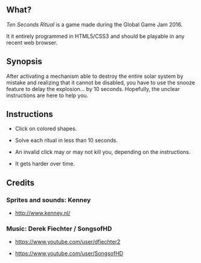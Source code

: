## What?

_Ten Seconds Ritual_ is a game made during the Global Game Jam 2016.

It it entirely programmed in HTML5/CSS3 and should be playable in any recent web browser.

## Synopsis

After activating a mechanism able to destroy the entire solar system by mistake and realizing
that it cannot be disabled, you have to use the snooze feature to delay the explosion...
by 10 seconds. Hopefully, the unclear instructions are here to help you.

## Instructions

* Click on colored shapes.

* Solve each ritual in less than 10 seconds.

* An invalid click may or may not kill you, depending on the instructions.

* It gets harder over time.

## Credits

### Sprites and sounds: Kenney

* http://www.kenney.nl/

### Music: Derek Fiechter / SongsofHD

* https://www.youtube.com/user/dfiechter2

* https://www.youtube.com/user/SongsofHD
